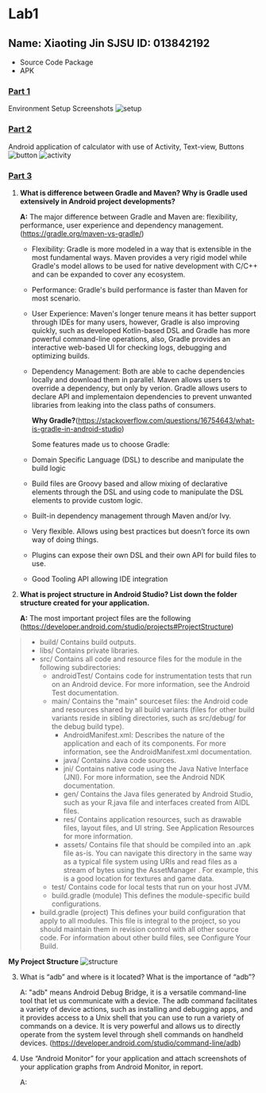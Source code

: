 # Lab1

## Name: Xiaoting Jin	SJSU ID: 013842192

* Source Code Package
* APK

### <u>Part 1</u>

Environment Setup Screenshots
![setup](https://github.com/xiaoting0524/CMPE277/blob/master/Lab1_Calculator/Screenshots/setup.png)

### <u>Part 2</u>

Android application of calculator with use of Activity, Text-view, Buttons
![button](https://github.com/xiaoting0524/CMPE277/blob/master/Lab1_Calculator/Screenshots/button_textview.png)
![activity](https://github.com/xiaoting0524/CMPE277/blob/master/Lab1_Calculator/Screenshots/activity.png)

### <u>Part 3</u>

1. **What is difference between Gradle and Maven? Why is Gradle used extensively in Android project developments?**

   **A:** The major difference between Gradle and Maven are: flexibility, performance, user experience and dependency management. (<https://gradle.org/maven-vs-gradle/>)

   - Flexibility: Gradle is more modeled in a way that is extensible in the most fundamental ways. Maven provides a very rigid model while Gradle's model allows to be used for native development with C/C++ and can be expanded to cover any ecosystem.

   - Performance: Gradle's build performance is faster than Maven for most scenario.

   - User Experience: Maven's longer tenure means it has better support through IDEs for many users, however, Gradle is also improving quickly, such as developed Kotlin-based DSL and Gradle has more powerful command-line operations, also, Gradle provides an interactive web-based UI for checking logs, debugging and optimizing builds.

   - Dependency Management: Both are able to cache dependencies locally and download them in parallel. Maven allows users to override a dependency, but only by verion. Gradle allows users to declare API and implementaion dependencies to prevent unwanted libraries from leaking into the class paths of consumers.

     **Why Gradle?**(<https://stackoverflow.com/questions/16754643/what-is-gradle-in-android-studio>)

     Some features made us to choose Gradle:

   - Domain Specific Language (DSL) to describe and manipulate the build logic
   - Build files are Groovy based and allow mixing of declarative elements through the DSL and using code to manipulate the DSL elements to provide custom logic.
   - Built-in dependency management through Maven and/or Ivy.
   - Very flexible. Allows using best practices but doesn’t force its own way of doing things.
   - Plugins can expose their own DSL and their own API for build files to use.
   - Good Tooling API allowing IDE integration

   

2. **What is project structure in Android Studio? List down the folder structure created for your application.**

   **A:** The most important project files are the following (<https://developer.android.com/studio/projects#ProjectStructure>)
> - build/     Contains build outputs.
> - libs/      Contains private libraries.
> - src/       Contains all code and resource files for the module in the following subdirectories:
>     + androidTest/    Contains code for instrumentation tests that run on an Android device. For more information, see the    Android Test documentation.
>     + main/           Contains the "main" sourceset files: the Android code and resources shared by all build variants (files for other build variants reside in sibling directories, such as src/debug/ for the debug build type).
>         * AndroidManifest.xml: Describes the nature of the application and each of its components. For more information, see the AndroidManifest.xml documentation.
>         * java/   Contains Java code sources.
>         * jni/    Contains native code using the Java Native Interface (JNI). For more information, see the Android NDK documentation.
>         * gen/  Contains the Java files generated by Android Studio, such as your R.java file and interfaces created from AIDL files.  
>         * res/  Contains application resources, such as drawable files, layout files, and UI string. See Application Resources for more information.
>         * assets/   Contains file that should be compiled into an .apk file as-is. You can navigate this directory in the same way as a typical file system using URIs and read files as a stream of bytes using the AssetManager . For example, this is a good location for textures and game data.
>     + test/   Contains code for local tests that run on your host JVM.
>     + build.gradle (module) This defines the module-specific build configurations.
> - build.gradle (project)
This defines your build configuration that apply to all modules. This file is integral to the project, so you should maintain them in revision control with all other source code.
For information about other build files, see Configure Your Build.
  
 **My Project Structure**
 ![structure](https://github.com/xiaoting0524/CMPE277/blob/master/Lab1_Calculator/Screenshots/project_structure.png)

3. What is “adb” and where is it located? What is the importance of “adb”?

   A: "adb" means Android Debug Bridge, it is a versatile command-line tool that let us communicate with a device. The adb command facilitates a variety of device actions, such as installing and debugging apps, and it provides access to a Unix shell that you can use to run a variety of commands on a device. It is very powerful and allows us to directly operate from the system level through shell commands on handheld devices. (<https://developer.android.com/studio/command-line/adb>)

4. Use “Android Monitor” for your application and attach screenshots of your application graphs from Android Monitor, in report.

   A: 

